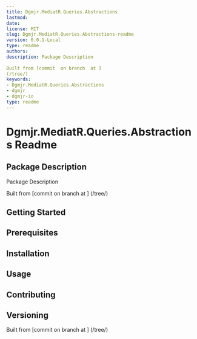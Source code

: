 ```yaml
---
title: Dgmjr.MediatR.Queries.Abstractions
lastmod:
date:
license: MIT
slug: Dgmjr.MediatR.Queries.Abstractions-readme
version: 0.0.1-Local
type: readme
authors:
description: Package Description
      
Built from [commit  on branch  at ]
(/tree/)
keywords:
- Dgmjr.MediatR.Queries.Abstractions
- dgmjr
- dgmjr-io
type: readme
---
```

# Dgmjr.MediatR.Queries.Abstractions Readme
## Package Description
Package Description
      
Built from [commit  on branch  at ]
(/tree/)
## Getting Started
## Prerequisites
## Installation
## Usage
## Contributing
## Versioning
Built from [commit  on branch  at ]
(/tree/)
